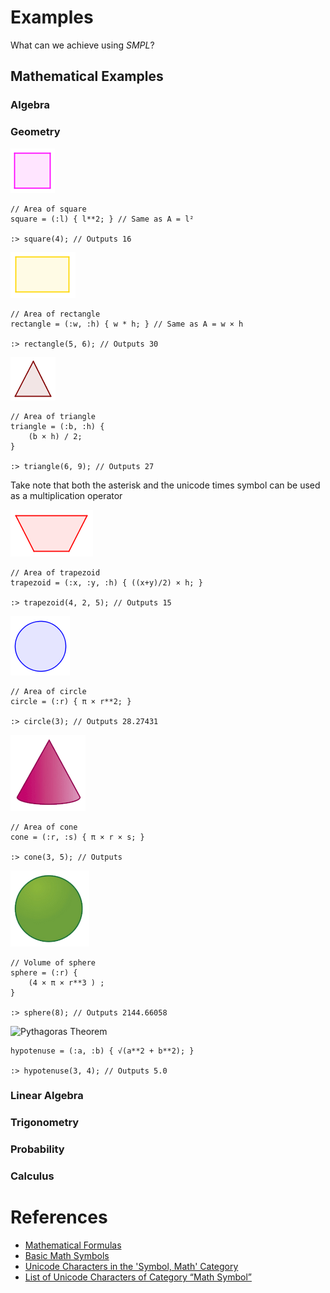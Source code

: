 # Examples

What can we achieve using _SMPL_?



## Mathematical Examples

### Algebra



### Geometry

![Square Shape](/.attachments/quadrado.png)

```
// Area of square
square = (:l) { l**2; } // Same as A = l²

:> square(4); // Outputs 16
```
![Rectangle Shape](/.attachments/retangulo.png)

```
// Area of rectangle
rectangle = (:w, :h) { w * h; } // Same as A = w × h

:> rectangle(5, 6); // Outputs 30
```

![Triangle](/.attachments/triangulo.png)
```
// Area of triangle
triangle = (:b, :h) {
    (b × h) / 2;
}

:> triangle(6, 9); // Outputs 27
```
Take note that both the asterisk and the unicode times symbol can be used as a multiplication operator

![Trapezoid](/.attachments/trapezio.png)

```
// Area of trapezoid
trapezoid = (:x, :y, :h) { ((x+y)/2) × h; }

:> trapezoid(4, 2, 5); // Outputs 15
```

![Circle](/.attachments/circulo.png)

```
// Area of circle
circle = (:r) { π × r**2; }

:> circle(3); // Outputs 28.27431
```

![Cone](/.attachments/cone.png)

```
// Area of cone
cone = (:r, :s) { π × r × s; }

:> cone(3, 5); // Outputs
```

![Sphere](/.attachments/esfera.png)
```
// Volume of sphere
sphere = (:r) {
    (4 × π × r**3 ) ;
}

:> sphere(8); // Outputs 2144.66058

```

![Pythagoras Theorem](./attachments/pythagoras-theorem.png)

```
hypotenuse = (:a, :b) { √(a**2 + b**2); }

:> hypotenuse(3, 4); // Outputs 5.0
```

### Linear Algebra



### Trigonometry



### Probability

### Calculus


# References

 - [Mathematical Formulas](https://www.matematica.pt/en/useful/math-formulas.php)
 - [Basic Math Symbols](https://www.rapidtables.com/math/symbols/Basic_Math_Symbols.html)
 - [Unicode Characters in the 'Symbol, Math' Category](https://www.fileformat.info/info/unicode/category/Sm/list.htm)
 - [List of Unicode Characters of Category “Math Symbol”](https://www.compart.com/en/unicode/category/Sm)